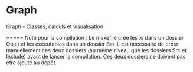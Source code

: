 Graph
=====

Graph - Classes, calculs et visualisation

=====
Note pour la compilation :
    Le makefile crée les .o dans un dossier Objet et les exécutables dans un
dossier Bin. Il est nécessaire de créer manuellement ces deux dossiers (au même
niveau que les dossiers Src et Include) avant de lancer la compilation. Ces deux
dossiers ne doivent pas être ajouté au dépôt.


